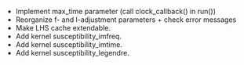 * Implement max_time parameter (call clock_callback() in run())
* Reorganize f- and l-adjustment parameters + check error messages
* Make LHS cache extendable.
* Add kernel susceptibility_imfreq.
* Add kernel susceptibility_imtime.
* Add kernel susceptibility_legendre.
